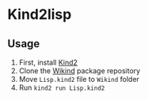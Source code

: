 # Kind2lisp

## Usage

1. First, install [Kind2](https://github.com/HigherOrderCO/kind) 
2. Clone the [Wikind](https://github.com/HigherOrderCO/Wikind) package repository 
3. Move `Lisp.kind2` file to `Wikind` folder
4. Run `kind2 run Lisp.kind2`
